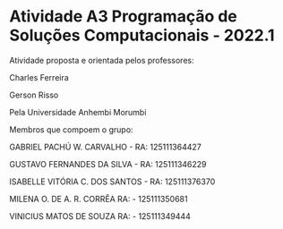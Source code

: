 # Atividade A3 Programação de Soluções Computacionais - 2022.1 

Atividade proposta e orientada pelos professores:

Charles Ferreira

Gerson Risso

Pela Universidade Anhembi Morumbi


Membros que compoem o grupo:

GABRIEL PACHÚ W. CARVALHO - RA: 125111364427

GUSTAVO FERNANDES DA SILVA - RA: 125111346229

ISABELLE VITÓRIA C. DOS SANTOS - RA: 125111376370

MILENA O. DE A. R. CORRÊA RA: - 125111350681

VINICIUS MATOS DE SOUZA RA: - 125111349444